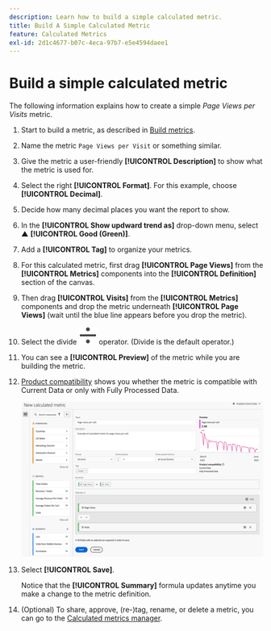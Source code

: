```yaml
---
description: Learn how to build a simple calculated metric.
title: Build A Simple Calculated Metric
feature: Calculated Metrics
exl-id: 2d1c4677-b07c-4eca-97b7-e5e4594daee1
---
```

# Build a simple calculated metric

The following information explains how to create a simple *Page Views per Visits* metric.

1. Start to build a metric, as described in [Build metrics](/help/components/c-calcmetrics/c-workflow/cm-workflow/c-build-metrics/cm-build-metrics.md).
1. Name the metric `Page Views per Visit` or something similar.
1. Give the metric a user-friendly **[!UICONTROL Description]** to show what the metric is used for.
1. Select the right **[!UICONTROL Format]**. For this example, choose **[!UICONTROL Decimal]**.
1. Decide how many decimal places you want the report to show.
1. In the **[!UICONTROL Show updward trend as]** drop-down menu, select ▲ **[!UICONTROL Good (Green)]**.
1. Add a **[!UICONTROL Tag]** to organize your metrics.
1. For this calculated metric, first drag **[!UICONTROL Page Views]** from the **[!UICONTROL Metrics]** components into the **[!UICONTROL Definition]** section of the canvas.
1. Then drag **[!UICONTROL Visits]** from the **[!UICONTROL Metrics]** components and drop the metric underneath **[!UICONTROL Page Views]** (wait until the blue line appears before you drop the metric).
1. Select the divide ![Divide](/help/assets/icons/Divide.svg) operator. (Divide is the default operator.) 
1. You can see a **[!UICONTROL Preview]** of the metric while you are building the metric.
1. [Product compatibility](../../../cm-compatibility.md) shows you whether the metric is compatible with Current Data or only with Fully Processed Data.

   ![Simple calculated metric](assets/simple-calculated-metric.png)
1. Select **[!UICONTROL Save]**.
  
   Notice that the **[!UICONTROL Summary]** formula updates anytime you make a change to the metric definition.

1. (Optional) To share, approve, (re-)tag, rename, or delete a metric, you can go to the [Calculated metrics manager](/help/components/c-calcmetrics/c-workflow/cm-workflow/cm-manager.md).

